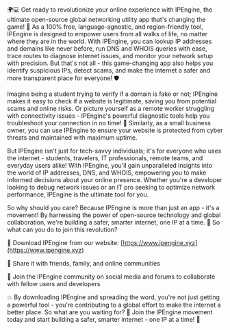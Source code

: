 🌍💻 Get ready to revolutionize your online experience with IPEngine, the ultimate open-source global networking utility app that's changing the game! 🚀 As a 100% free, language-agnostic, and region-friendly tool, IPEngine is designed to empower users from all walks of life, no matter where they are in the world. With IPEngine, you can lookup IP addresses and domains like never before, run DNS and WHOIS queries with ease, trace routes to diagnose internet issues, and monitor your network setup with precision. But that's not all - this game-changing app also helps you identify suspicious IPs, detect scams, and make the internet a safer and more transparent place for everyone! 🛡️

Imagine being a student trying to verify if a domain is fake or not; IPEngine makes it easy to check if a website is legitimate, saving you from potential scams and online risks. Or picture yourself as a remote worker struggling with connectivity issues - IPEngine's powerful diagnostic tools help you troubleshoot your connection in no time! 📡 Similarly, as a small business owner, you can use IPEngine to ensure your website is protected from cyber threats and maintained with maximum uptime.

But IPEngine isn't just for tech-savvy individuals; it's for everyone who uses the internet - students, travelers, IT professionals, remote teams, and everyday users alike! With IPEngine, you'll gain unparalleled insights into the world of IP addresses, DNS, and WHOIS, empowering you to make informed decisions about your online presence. Whether you're a developer looking to debug network issues or an IT pro seeking to optimize network performance, IPEngine is the ultimate tool for you.

So why should you care? Because IPEngine is more than just an app - it's a movement! By harnessing the power of open-source technology and global collaboration, we're building a safer, smarter internet, one IP at a time. 🌟 So what can you do to join this revolution?

🔹 Download IPEngine from our website: [https://www.ipengine.xyz](https://www.ipengine.xyz)

🔹 Share it with friends, family, and online communities

🔹 Join the IPEngine community on social media and forums to collaborate with fellow users and developers

💥 By downloading IPEngine and spreading the word, you're not just getting a powerful tool - you're contributing to a global effort to make the internet a better place. So what are you waiting for? 🤔 Join the IPEngine movement today and start building a safer, smarter internet - one IP at a time! 💪